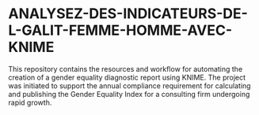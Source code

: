 # ANALYSEZ-DES-INDICATEURS-DE-L-GALIT-FEMME-HOMME-AVEC-KNIME
This repository contains the resources and workflow for automating the creation of a gender equality diagnostic report using KNIME. The project was initiated to support the annual compliance requirement for calculating and publishing the Gender Equality Index for a consulting firm undergoing rapid growth.
